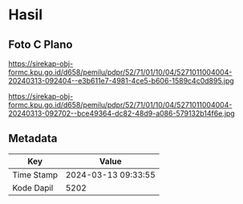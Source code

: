 # Hasil

## Foto C Plano

https://sirekap-obj-formc.kpu.go.id/d658/pemilu/pdpr/52/71/01/10/04/5271011004004-20240313-092404--e3b611e7-4981-4ce5-b606-1589c4c0d895.jpg

https://sirekap-obj-formc.kpu.go.id/d658/pemilu/pdpr/52/71/01/10/04/5271011004004-20240313-092702--bce49364-dc82-48d9-a086-579132b14f6e.jpg


## Metadata

| Key        | Value               |
| ---------- | ------------------- |
| Time Stamp | 2024-03-13 09:33:55 |
| Kode Dapil | 5202                |



